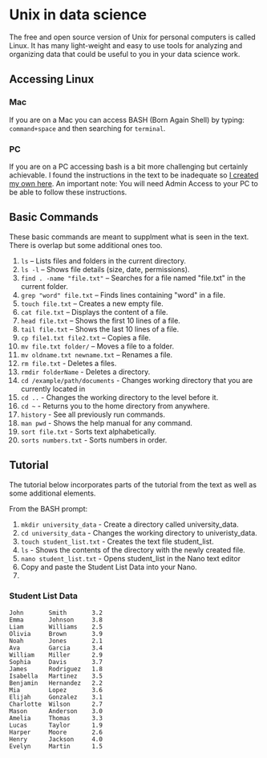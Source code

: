 # Unix in data science
The free and open source version of Unix for personal computers is called Linux. It has many light-weight and easy to use tools for analyzing and organizing data that could be useful to you in your data science work.
## Accessing Linux 
### Mac
If you are on a Mac you can access BASH (Born Again Shell) by typing:
`command+space` and then searching for `terminal`.
### PC
If you are on a PC accessing bash is a bit more challenging but certainly achievable. I found the instructions in the text to be inadequate so [I created my own here](https://tennesseetechuniversity-my.sharepoint.com/:p:/g/personal/mlittrell_tntech_edu/EW-ikoZA5zVLvd3ueLH-TOoBl5SIqtIwn2AZeZJUxtH6kQ?e=cqpPZS). An important note: You will need Admin Access to your PC to be able to follow these instructions.
## Basic Commands
These basic commands are meant to supplment what is seen in the text. There is overlap but some additional ones too.

1. `ls` – Lists files and folders in the current directory.
2. `ls -l` – Shows file details (size, date, permissions).
3. `find . -name "file.txt"` – Searches for a file named "file.txt" in the current folder.
4. `grep "word" file.txt` – Finds lines containing "word" in a file.
5. `touch file.txt` – Creates a new empty file.
6. `cat file.txt` – Displays the content of a file.
7. `head file.txt` – Shows the first 10 lines of a file.
8. `tail file.txt` – Shows the last 10 lines of a file.
9. `cp file1.txt file2.txt` – Copies a file.
10. `mv file.txt folder/` – Moves a file to a folder.
11. `mv oldname.txt newname.txt` – Renames a file.
12. `rm file.txt` - Deletes a files.
13. `rmdir folderName` - Deletes a directory.
14. `cd /example/path/documents` - Changes working directory that you are currently located in
15. `cd ..` - Changes the working directory to the level before it.
16. `cd ~` - Returns you to the home directory from anywhere.
17. `history` - See all previously run commands.
18. `man pwd` - Shows the help manual for any command.
19. `sort file.txt` - Sorts text alphabetically.
20. `sorts numbers.txt` - Sorts numbers in order.

## Tutorial
The tutorial below incorporates parts of the tutorial from the text as well as some additional elements.

From the BASH prompt:
1. `mkdir university_data` - Create a directory called university_data.
2. `cd university_data` - Changes the working directory to univeristy_data.
3. `touch student_list.txt` - Creates the text file student_list.
4. `ls` - Shows the contents of the directory with the newly created file.
5. `nano student_list.txt` - Opens student_list in the Nano text editor
6. Copy and paste the Student List Data into your Nano.
7.  
### Student List Data
```
John       Smith       3.2
Emma       Johnson     3.8
Liam       Williams    2.5
Olivia     Brown       3.9
Noah       Jones       2.1
Ava        Garcia      3.4
William    Miller      2.9
Sophia     Davis       3.7
James      Rodriguez   1.8
Isabella   Martinez    3.5
Benjamin   Hernandez   2.2
Mia        Lopez       3.6
Elijah     Gonzalez    3.1
Charlotte  Wilson      2.7
Mason      Anderson    3.0
Amelia     Thomas      3.3
Lucas      Taylor      1.9
Harper     Moore       2.6
Henry      Jackson     4.0
Evelyn     Martin      1.5
```
